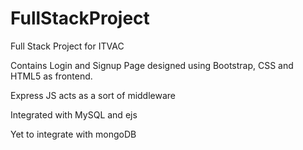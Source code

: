 # FullStackProject

Full Stack Project for ITVAC

Contains Login and Signup Page designed using Bootstrap, CSS and HTML5 as frontend.

Express JS acts as a sort of middleware

Integrated with MySQL and ejs

Yet to integrate with mongoDB
